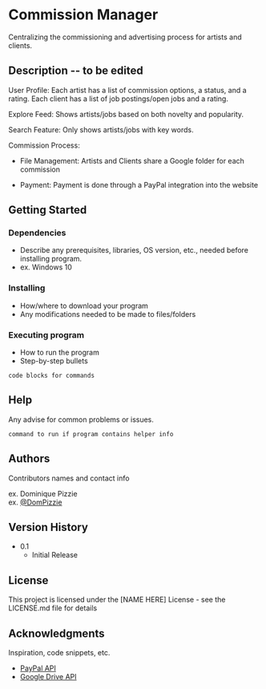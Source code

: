 # Commission Manager

Centralizing the commissioning and advertising process for artists and clients.

## Description -- to be edited

User Profile: Each artist has a list of commission options, a status, and a rating. Each client has a list of job postings/open jobs and a rating.

Explore Feed: Shows artists/jobs based on both novelty and popularity.

Search Feature: Only shows artists/jobs with key words.

Commission Process:

* File Management: Artists and Clients share a Google folder for each commission
   
* Payment: Payment is done through a PayPal integration into the website

## Getting Started

### Dependencies

* Describe any prerequisites, libraries, OS version, etc., needed before installing program.
* ex. Windows 10

### Installing

* How/where to download your program
* Any modifications needed to be made to files/folders

### Executing program

* How to run the program
* Step-by-step bullets
```
code blocks for commands
```

## Help

Any advise for common problems or issues.
```
command to run if program contains helper info
```

## Authors

Contributors names and contact info

ex. Dominique Pizzie  
ex. [@DomPizzie](https://twitter.com/dompizzie)

## Version History

* 0.1
    * Initial Release

## License

This project is licensed under the [NAME HERE] License - see the LICENSE.md file for details

## Acknowledgments

Inspiration, code snippets, etc.
* [PayPal API](https://github.com/matiassingers/awesome-readme)
* [Google Drive API](https://gist.github.com/PurpleBooth/109311bb0361f32d87a2)
